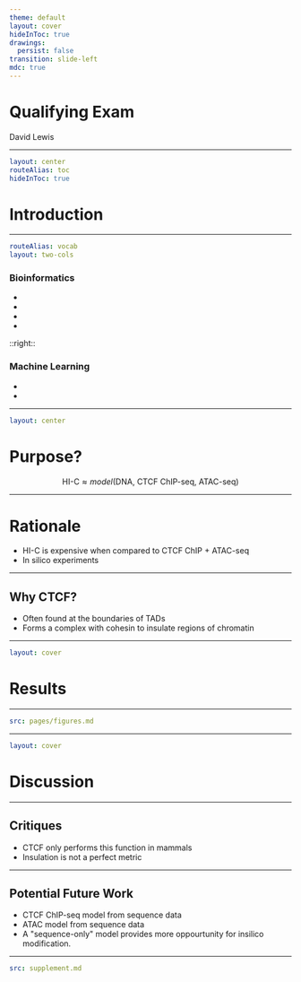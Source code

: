 ```yaml
---
theme: default
layout: cover
hideInToc: true
drawings:
  persist: false
transition: slide-left
mdc: true
---
```


# Qualifying Exam

David Lewis

---

```yaml
layout: center
routeAlias: toc
hideInToc: true
```

# Introduction

<Toc maxDepth=1 />

---

```yaml
routeAlias: vocab
layout: two-cols
```

### Bioinformatics

- <Link title="Transcription Factor" to=TF />
- <Link title="ChIP-seq (TF Binding)" to=ChIP-seq />
- <Link title="ATAC-seq (Chromatin Accessibility)" to=ATAC-seq />
- <Link title="HI-C (3D Chromatin Conformation)" to=HI-C />

::right::

### Machine Learning

- <Link to=convolutional-layer title="Convolutional Layer" />
- <Link to=transformer-encoder title="Transformer Encoder" />

<!--
A Choose Your Own Adventure style of introduction. If everyone knows the topics listed here, we can move on.
-->

---

```yaml
layout: center
```

# Purpose?

<div v-click v-motion :initial="{ y: -50 }" :enter="{ y: 0 }">

$$
\text{HI-C} \approx model(\text{DNA, CTCF ChIP-seq, ATAC-seq})
$$

</div>

<!--
Everything in the paper boils down to predicting 3D chromatin conformation from DNA sequence, CTCF binding and chromatin accessibility.
-->

---

# Rationale

<v-clicks>

- HI-C is expensive when compared to CTCF ChIP + ATAC-seq
- In silico experiments

</v-clicks>

<!--
In silico experiments manipulate the presence of cis-regulatory elements (DNA)
-->

---

## Why CTCF?

<v-clicks>

- Often found at the boundaries of TADs
- Forms a complex with cohesin to insulate regions of chromatin

</v-clicks>

<SlidevVideo v-click autoplay controls>
<source src=/pages/CTCF.webm />
</SlidevVideo>

---

```yaml
layout: cover
```

# Results

---

```yaml
src: pages/figures.md
```

---

```yaml
layout: cover
```

# Discussion

---

## Critiques

- CTCF only performs this function in mammals
- Insulation is not a perfect metric

---

## Potential Future Work

- CTCF ChIP-seq model from sequence data
- ATAC model from sequence data
- A "sequence-only" model provides more oppourtunity for insilico modification.

---

```yaml
src: supplement.md
```
